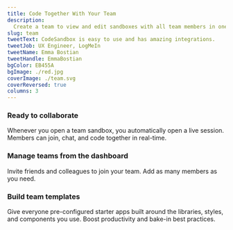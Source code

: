 ```yaml
---
title: Code Together With Your Team
description:
  Create a team to view and edit sandboxes with all team members in one place.
slug: team
tweetText: CodeSandbox is easy to use and has amazing integrations.
tweetJob: UX Engineer, LogMeIn
tweetName: Emma Bostian
tweetHandle: EmmaBostian
bgColor: EB455A
bgImage: ./red.jpg
coverImage: ./team.svg
coverReversed: true
columns: 3
---
```


<div>

### Ready to collaborate

Whenever you open a team sandbox, you automatically open a live session. Members
can join, chat, and code together in real-time.

</div>

<div>

### Manage teams from the dashboard

Invite friends and colleagues to join your team. Add as many members as you
need.

</div>

<div>

### Build team templates

Give everyone pre-configured starter apps built around the libraries, styles,
and components you use. Boost productivity and bake-in best practices.

</div>
